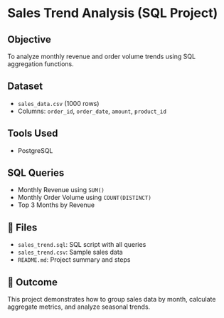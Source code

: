 # Sales Trend Analysis (SQL Project)

## Objective
To analyze monthly revenue and order volume trends using SQL aggregation functions.

## Dataset
- `sales_data.csv` (1000 rows)
- Columns: `order_id`, `order_date`, `amount`, `product_id`

## Tools Used
- PostgreSQL

## SQL Queries
- Monthly Revenue using `SUM()`
- Monthly Order Volume using `COUNT(DISTINCT)`
- Top 3 Months by Revenue

## 📁 Files
- `sales_trend.sql`: SQL script with all queries
- `sales_trend.csv`: Sample sales data
- `README.md`: Project summary and steps

## 📌 Outcome
This project demonstrates how to group sales data by month, calculate aggregate metrics, and analyze seasonal trends.
